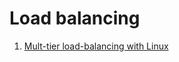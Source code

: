 # Load balancing

1. [Mult-tier load-balancing with Linux](https://vincent.bernat.ch/en/blog/2018-multi-tier-loadbalancer)
